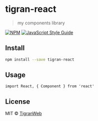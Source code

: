 # tigran-react

> my components library

[![NPM](https://img.shields.io/npm/v/tigran-react.svg)](https://www.npmjs.com/package/tigran-react) [![JavaScript Style Guide](https://img.shields.io/badge/code_style-standard-brightgreen.svg)](https://standardjs.com)

## Install

```bash
npm install --save tigran-react
```

## Usage

```tsx
import React, { Component } from 'react'
```

## License

MIT © [TigranWeb](https://github.com/TigranWeb)
